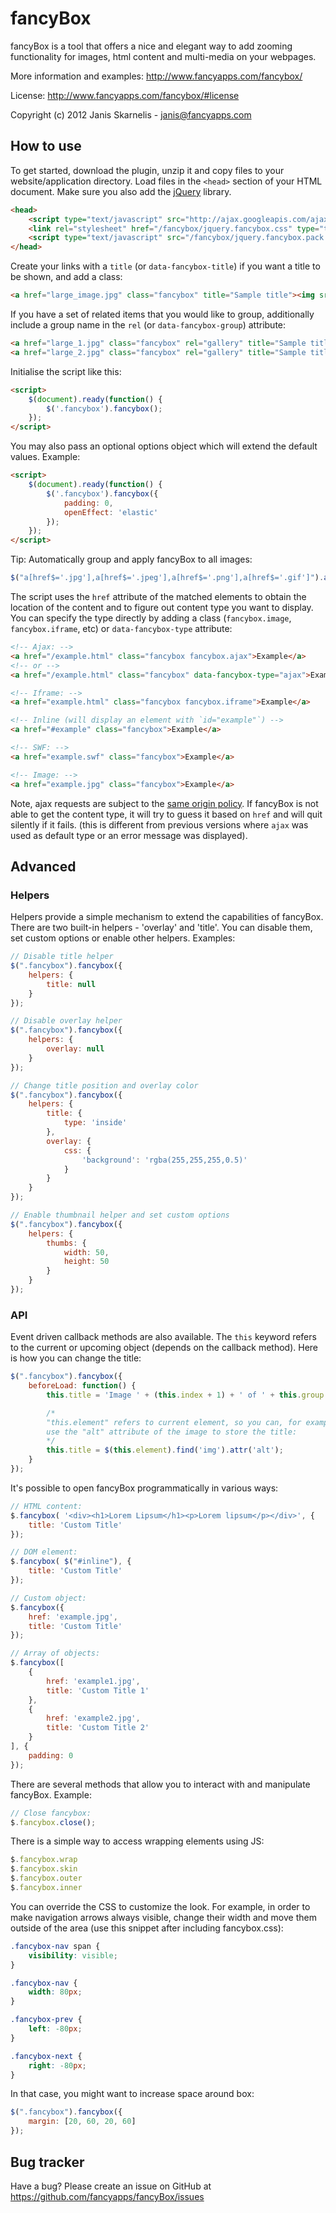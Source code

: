 fancyBox
========

fancyBox is a tool that offers a nice and elegant way to add zooming functionality
for images, html content and multi-media on your webpages.

More information and examples: http://www.fancyapps.com/fancybox/

License: http://www.fancyapps.com/fancybox/#license

Copyright (c) 2012 Janis Skarnelis - janis@fancyapps.com


How to use
----------

To get started, download the plugin, unzip it and copy files to your website/application directory.
Load files in the `<head>` section of your HTML document.
Make sure you also add the [jQuery](http://jquery.com/) library.

```html
<head>
    <script type="text/javascript" src="http://ajax.googleapis.com/ajax/libs/jquery/1.7/jquery.min.js"></script>
    <link rel="stylesheet" href="/fancybox/jquery.fancybox.css" type="text/css" media="screen" />
    <script type="text/javascript" src="/fancybox/jquery.fancybox.pack.js"></script>
</head>
```

Create your links with a `title` (or `data-fancybox-title`) if you want a title to be shown, and add a class:

```html
<a href="large_image.jpg" class="fancybox" title="Sample title"><img src="small_image.jpg" /></a>
```

If you have a set of related items that you would like to group,
additionally include a group name in the `rel` (or `data-fancybox-group`) attribute:

```html
<a href="large_1.jpg" class="fancybox" rel="gallery" title="Sample title 1"><img src="small_1.jpg" /></a>
<a href="large_2.jpg" class="fancybox" rel="gallery" title="Sample title 1"><img src="small_2.jpg" /></a>
```

Initialise the script like this:

```html
<script>
    $(document).ready(function() {
        $('.fancybox').fancybox();
    });
</script>
```

You may also pass an optional options object which will extend the default values. Example:

```html
<script>
    $(document).ready(function() {
        $('.fancybox').fancybox({
            padding: 0,
            openEffect: 'elastic'
        });
    });
</script>
```

Tip: Automatically group and apply fancyBox to all images:

```js
$("a[href$='.jpg'],a[href$='.jpeg'],a[href$='.png'],a[href$='.gif']").attr('rel', 'gallery').fancybox();
```

The script uses the `href` attribute of the matched elements to obtain the location
of the content and to figure out content type you want to display.
You can specify the type directly by adding a class (`fancybox.image`,
`fancybox.iframe`, etc) or `data-fancybox-type` attribute:

```html
<!-- Ajax: -->
<a href="/example.html" class="fancybox fancybox.ajax">Example</a>
<!-- or -->
<a href="/example.html" class="fancybox" data-fancybox-type="ajax">Example</a>

<!-- Iframe: -->
<a href="example.html" class="fancybox fancybox.iframe">Example</a>

<!-- Inline (will display an element with `id="example"`) -->
<a href="#example" class="fancybox">Example</a>

<!-- SWF: -->
<a href="example.swf" class="fancybox">Example</a>

<!-- Image: -->
<a href="example.jpg" class="fancybox">Example</a>
```

Note, ajax requests are subject to the [same origin policy](http://en.wikipedia.org/wiki/Same_origin_policy).
If fancyBox is not able to get the content type, it will try to guess it based on `href` and will quit silently if it fails.
(this is different from previous versions where `ajax` was used as default type or an error message was displayed).

Advanced
--------

### Helpers

Helpers provide a simple mechanism to extend the capabilities of fancyBox.
There are two built-in helpers - 'overlay' and 'title'.
You can disable them, set custom options or enable other helpers. Examples:

```js
// Disable title helper
$(".fancybox").fancybox({
    helpers: {
        title: null
    }
});

// Disable overlay helper
$(".fancybox").fancybox({
    helpers: {
        overlay: null
    }
});

// Change title position and overlay color
$(".fancybox").fancybox({
    helpers: {
        title: {
            type: 'inside'
        },
        overlay: {
            css: {
                'background': 'rgba(255,255,255,0.5)'
            }
        }
    }
});

// Enable thumbnail helper and set custom options
$(".fancybox").fancybox({
    helpers: {
        thumbs: {
            width: 50,
            height: 50
        }
    }
});
```


### API

Event driven callback methods are also available. The `this` keyword refers
to the current or upcoming object (depends on the callback method).
Here is how you can change the title:

```js
$(".fancybox").fancybox({
    beforeLoad: function() {
        this.title = 'Image ' + (this.index + 1) + ' of ' + this.group.length + (this.title ? ' - ' + this.title : '');

        /*
        "this.element" refers to current element, so you can, for example,
        use the "alt" attribute of the image to store the title:
        */
        this.title = $(this.element).find('img').attr('alt');
    }
});
```

It's possible to open fancyBox programmatically in various ways:

```js
// HTML content:
$.fancybox( '<div><h1>Lorem Lipsum</h1><p>Lorem lipsum</p></div>', {
    title: 'Custom Title'
});

// DOM element:
$.fancybox( $("#inline"), {
    title: 'Custom Title'
});

// Custom object:
$.fancybox({
    href: 'example.jpg',
    title: 'Custom Title'
});

// Array of objects:
$.fancybox([
    {
        href: 'example1.jpg',
        title: 'Custom Title 1'
    },
    {
        href: 'example2.jpg',
        title: 'Custom Title 2'
    }
], {
    padding: 0
});
```

There are several methods that allow you to interact with and manipulate fancyBox. Example:

```js
// Close fancybox:
$.fancybox.close();
```

There is a simple way to access wrapping elements using JS:

```js
$.fancybox.wrap
$.fancybox.skin
$.fancybox.outer
$.fancybox.inner
```

You can override the CSS to customize the look. For example, in order to make
navigation arrows always visible, change their width and move them outside
of the area (use this snippet after including fancybox.css):

```css
.fancybox-nav span {
    visibility: visible;
}

.fancybox-nav {
    width: 80px;
}

.fancybox-prev {
    left: -80px;
}

.fancybox-next {
    right: -80px;
}
```

In that case, you might want to increase space around box:

```js
$(".fancybox").fancybox({
    margin: [20, 60, 20, 60]
});
```


Bug tracker
-----------

Have a bug? Please create an issue on GitHub at https://github.com/fancyapps/fancyBox/issues
